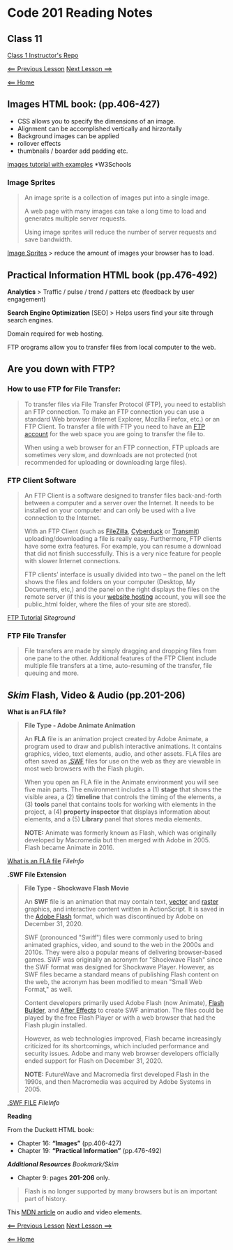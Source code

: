 # Code 201 Reading Notes

## Class 11

[Class 1 Instructor's Repo](https://github.com/codefellows/seattle-201n21/tree/master/class-01)

[<== Previous Lesson](class-10.md) [Next Lesson ==>](class-12.md)

[<== Home](README.md)

## Images HTML book: (pp.406-427)

+ CSS allows you to specify the dimensions of an image.
+ Alignment can be accomplished vertically and hirzontally
+ Background images can be applied
+ rollover effects
+ thumbnails / boarder add padding etc.

[images tutorial with examples](https://www.w3schools.com/css/css3_images.asp) *W3Schools

### Image Sprites

> An image sprite is a collection of images put into a single image.
>
> A web page with many images can take a long time to load and generates multiple server requests.
>
> Using image sprites will reduce the number of server requests and save bandwidth.

[Image Sprites](w3schools.com/css/css_image_sprites.asp) > reduce the amount of images your browser has to load.

## Practical Information HTML book (pp.476-492)

**Analytics** > Traffic / pulse / trend / patters etc (feedback by user engagement)

**Search Engine Optimization** [SEO] > Helps users find your site through search engines.

Domain required for web hosting.

FTP orograms allow you to transfer files from local computer to the web.

## Are you down with FTP? 

### How to use FTP for File Transfer:

> To transfer files via File Transfer Protocol (FTP), you need to establish an FTP connection. To make an FTP connection you can use a standard Web browser (Internet Explorer, Mozilla Firefox, etc.) or an FTP Client. To transfer a file with FTP you need to have an [FTP account](https://www.siteground.com/tutorials/ftp/accounts/) for the web space you are going to transfer the file to.
>
> When using a web browser for an FTP connection, FTP uploads are sometimes very slow, and downloads are not protected (not recommended for uploading or downloading large files).

### FTP Client Software

> An FTP Client is a software designed to transfer files back-and-forth between a computer and a server over the Internet. It needs to be installed on your computer and can only be used with a live connection to the Internet.
>
> With an FTP Client (such as [FileZilla](https://www.siteground.com/tutorials/ftp/filezilla/), [Cyberduck](https://www.siteground.com/tutorials/ftp/cyberduck/) or [Transmit](https://www.siteground.com/tutorials/ftp/transmit/)) uploading/downloading a file is really easy. Furthermore, FTP clients have some extra features. For example, you can resume a download that did not finish successfully. This is a very nice feature for people with slower Internet connections.
>
> FTP clients’ interface is usually divided into two – the panel on the left shows the files and folders on your computer (Desktop, My Documents, etc,) and the panel on the right displays the files on the remote server (if this is your [website hosting](http://www.siteground.com/) account, you will see the public_html folder, where the files of your site are stored).

[FTP Tutorial](https://www.siteground.com/tutorials/ftp/client/) *Siteground*

### FTP File Transfer

> File transfers are made by simply dragging and dropping files from one pane to the other. Additional features of the FTP Client include multiple file transfers at a time, auto-resuming of the transfer, file queuing and more.

## *Skim* Flash, Video & Audio (pp.201-206)

**What is an FLA file?**

> **File Type - Adobe Animate Animation**
>
> An **FLA** file is an animation project created by Adobe Animate, a program used to draw and publish interactive animations. It contains graphics, video, text elements, audio, and other assets. FLA files are often saved as [.SWF](https://fileinfo.com/extension/swf) files for use on the web as they are viewable in most web browsers with the Flash plugin.
>
> When you open an FLA file in the Animate environment you will see five main parts. The environment includes a (1) **stage** that shows the visible area, a (2) **timeline** that controls the timing of the elements, a (3) **tools** panel that contains tools for working with elements in the project, a (4) **property inspector** that displays information about elements, and a (5) **Library** panel that stores media elements.
>
> **NOTE:** Animate was formerly known as Flash, which was originally developed by Macromedia but then merged with Adobe in 2005. Flash became Animate in 2016.

[What is an FLA file](https://fileinfo.com/extension/fla) *FileInfo*

**.SWF File Extension**

> **File Type - Shockwave Flash Movie**
>
> An **SWF** file is an animation that may contain text, [vector](https://techterms.com/definition/vectorgraphic) and [raster](https://techterms.com/definition/rastergraphic) graphics, and interactive content written in ActionScript. It is saved in the [Adobe Flash](https://techterms.com/definition/flash) format, which was discontinued by Adobe on December 31, 2020.
>
> SWF (pronounced "Swiff") files were commonly used to bring animated graphics, video, and sound to the web in the 2000s and 2010s. They were also a popular means of delivering browser-based games. SWF was originally an acronym for "Shockwave Flash" since the SWF format was designed for Shockwave Player. However, as SWF files became a standard means of publishing Flash content on the web, the acronym has been modified to mean "Small Web Format," as well.
>
> Content developers primarily used Adobe Flash (now Animate), [Flash Builder](https://fileinfo.com/software/adobe/flash_builder), and [After Effects](https://fileinfo.com/software/adobe/after_effects) to create SWF animation. The files could be played by the free Flash Player or with a web browser that had the Flash plugin installed.
>
> However, as web technologies improved, Flash became increasingly criticized for its shortcomings, which included performance and security issues. Adobe and many web browser developers officially ended support for Flash on December 31, 2020.
>
> **NOTE:** FutureWave and Macromedia first developed Flash in the 1990s, and then Macromedia was acquired by Adobe Systems in 2005.

[.SWF FILE](https://fileinfo.com/extension/swf) *FileInfo*

**Reading**

From the Duckett HTML book:

+ Chapter 16: **“Images”** (pp.406-427)
+ Chapter 19: **“Practical Information”** (pp.476-492)

***Additional Resources*** *Bookmark/Skim*

+ Chapter 9: pages **201-206** only.

> Flash is no longer supported by many browsers but is an important part of history.

This [MDN article](https://developer.mozilla.org/en-US/docs/Learn/JavaScript/Client-side_web_APIs/Video_and_audio_APIs) on audio and video elements.

[<== Previous Lesson](class-10.md) [Next Lesson ==>](class-12.md)

[<== Home](README.md)
